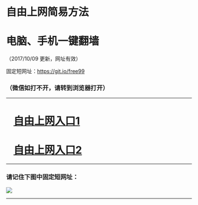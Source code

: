 ﻿# 自由上网简易方法

# 电脑、手机一键翻墙

（2017/10/09 更新，网址有效）

固定短网址：https://git.io/free99

### （微信如打不开，请转到浏览器打开）


***





# &nbsp;&nbsp; <a href="http://ft3255330153.fwq-tz-1001.info/fwqtz01.html?t=10090015820 " target="_blank">自由上网入口1</a>
# &nbsp;&nbsp; <a href="http://ft939929529.fwq-tz-1002.info/fwqtz02.html?t=100900128708 " target="_blank">自由上网入口2</a>
***

### 请记住下图中固定短网址：

<img src="https://s3-us-west-2.amazonaws.com/fwq-1001/yjfq-20170905okok.png" /> 


***

